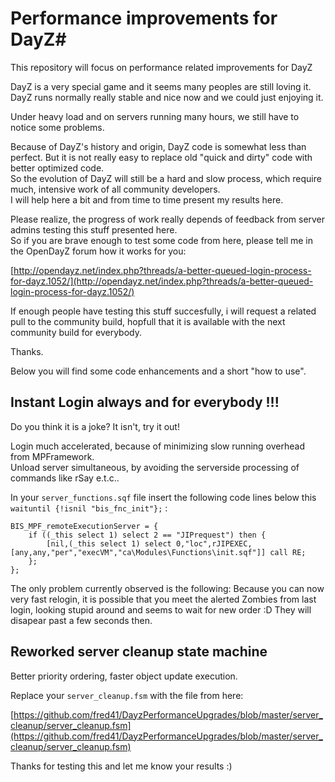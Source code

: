 # Performance improvements for DayZ#

This repository will focus on performance related improvements for DayZ


DayZ is a very special game and it seems many peoples are still loving it.   
DayZ runs normally really stable and nice now and we could just enjoying it.   

Under heavy load and on servers running many hours, we still have to notice some problems.   

Because of DayZ's history and origin, DayZ code is somewhat less than perfect.
But it is not really easy to replace old "quick and dirty" code with better optimized code.   
So the evolution of DayZ will still be a hard and slow process, which require much, intensive work of all community developers.   
I will help here a bit and from time to time present my results here.   

Please realize, the progress of work really depends of feedback from server admins testing this stuff presented here.    
So if you are brave enough to test some code from here, please tell me in the OpenDayZ forum how it works for you:

[http://opendayz.net/index.php?threads/a-better-queued-login-process-for-dayz.1052/](http://opendayz.net/index.php?threads/a-better-queued-login-process-for-dayz.1052/)    

If enough people have testing this stuff succesfully, i will request a related pull to the community build, hopfull that it is available with the next community build for everybody.

Thanks.   

Below you will find some code enhancements and a short "how to use".

## Instant Login always and for everybody !!!   
Do you think it is a joke? It isn't, try it out!

Login much accelerated, because of minimizing slow running overhead from MPFramework.   
Unload server simultaneous, by avoiding the serverside processing of commands like rSay e.t.c..    

In your `server_functions.sqf` file insert the following code lines below this `waituntil {!isnil "bis_fnc_init"};` :    

	BIS_MPF_remoteExecutionServer = {
		if ((_this select 1) select 2 == "JIPrequest") then {
			[nil,(_this select 1) select 0,"loc",rJIPEXEC,[any,any,"per","execVM","ca\Modules\Functions\init.sqf"]] call RE;
		};
	};

The only problem currently observed is the following:
Because you can now very fast relogin, it is possible that you meet the alerted Zombies from last login, looking stupid around and seems to wait for new order :D
They will disapear past a few seconds then.


## Reworked server cleanup state machine   
Better priority ordering, faster object update execution.  


Replace your `server_cleanup.fsm` with the file from here:


[https://github.com/fred41/DayzPerformanceUpgrades/blob/master/server_cleanup/server_cleanup.fsm](https://github.com/fred41/DayzPerformanceUpgrades/blob/master/server_cleanup/server_cleanup.fsm)



Thanks for testing this and let me know your results :)
